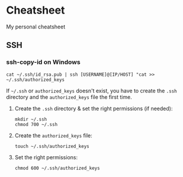 # Cheatsheet
My personal cheatsheet

## SSH

### ssh-copy-id on Windows

`cat ~/.ssh/id_rsa.pub | ssh [USERNAME]@[IP/HOST] "cat >> ~/.ssh/authorized_keys`

If `~/.ssh` or `authorized_keys` doesn't exist, you have to create the `.ssh` directory and the `authorized_keys` file the first time.

 1. Create the `.ssh` directory & set the right permissions (if needed):

        mkdir ~/.ssh
        chmod 700 ~/.ssh
 3. Create the `authorized_keys` file:

        touch ~/.ssh/authorized_keys
 4. Set the right permissions:

        chmod 600 ~/.ssh/authorized_keys
